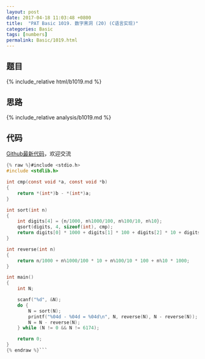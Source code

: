 ```yaml
---
layout: post
date: 2017-04-18 11:03:48 +0800
title:  "PAT Basic 1019. 数字黑洞 (20) (C语言实现)"
categories: Basic
tags: [numbers]
permalink: Basic/1019.html
---
```


## 题目

{% include_relative html/b1019.md %}

## 思路

{% include_relative analysis/b1019.md %}

## 代码

[Github最新代码](https://github.com/OliverLew/PAT/blob/master/PATBasic/1019.c)，欢迎交流

```c
{% raw %}#include <stdio.h>
#include <stdlib.h>

int cmp(const void *a, const void *b)
{
	return *(int*)b - *(int*)a;
}

int sort(int n)
{
	int digits[4] = {n/1000, n%1000/100, n%100/10, n%10};
	qsort(digits, 4, sizeof(int), cmp);
	return digits[0] * 1000 + digits[1] * 100 + digits[2] * 10 + digits[3];
}

int reverse(int n)
{
	return n/1000 + n%1000/100 * 10 + n%100/10 * 100 + n%10 * 1000;
}

int main()
{
	int N;

	scanf("%d", &N);
	do {
		N = sort(N);
		printf("%04d - %04d = %04d\n", N, reverse(N), N - reverse(N));
		N = N - reverse(N);
	} while (N != 0 && N != 6174);

	return 0;
}
{% endraw %}```
